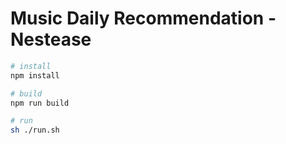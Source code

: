 # Music Daily Recommendation - Nestease

```sh
# install
npm install

# build
npm run build

# run
sh ./run.sh
```
